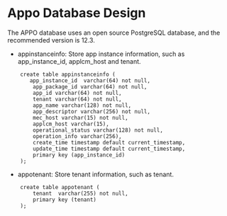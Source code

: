 Appo Database Design
===============
The APPO database uses an open source PostgreSQL database, and the recommended version is 12.3.
                                    
- appinstanceinfo: Store app instance information, such as app_instance_id, applcm_host and tenant.
```
    create table appinstanceinfo (
       app_instance_id  varchar(64) not null,
        app_package_id varchar(64) not null,
        app_id varchar(64) not null,
        tenant varchar(64) not null,
        app_name varchar(128) not null,
        app_descriptor varchar(256) not null,
        mec_host varchar(15) not null,
        applcm_host varchar(15),
        operational_status varchar(128) not null,
        operation_info varchar(256),
        create_time timestamp default current_timestamp,
        update_time timestamp default current_timestamp,
        primary key (app_instance_id)
    );
```
- appotenant: Store tenant information, such as tenant.
```
    create table appotenant (
        tenant  varchar(255) not null,
        primary key (tenant)
    );
```

